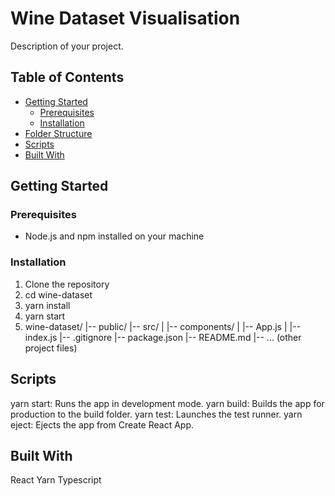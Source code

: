 # Wine Dataset Visualisation

Description of your project.

## Table of Contents

- [Getting Started](#getting-started)
  - [Prerequisites](#prerequisites)
  - [Installation](#installation)
- [Folder Structure](#folder-structure)
- [Scripts](#scripts)
- [Built With](#built-with)

## Getting Started

### Prerequisites

- Node.js and npm installed on your machine

### Installation

1. Clone the repository
2. cd wine-dataset
3. yarn install
4. yarn start
5. wine-dataset/
|-- public/
|-- src/
|   |-- components/
|   |-- App.js
|   |-- index.js
|-- .gitignore
|-- package.json
|-- README.md
|-- ... (other project files)

## Scripts
yarn start: Runs the app in development mode.
yarn build: Builds the app for production to the build folder.
yarn test: Launches the test runner.
yarn eject: Ejects the app from Create React App.

## Built With
React
Yarn
Typescript


